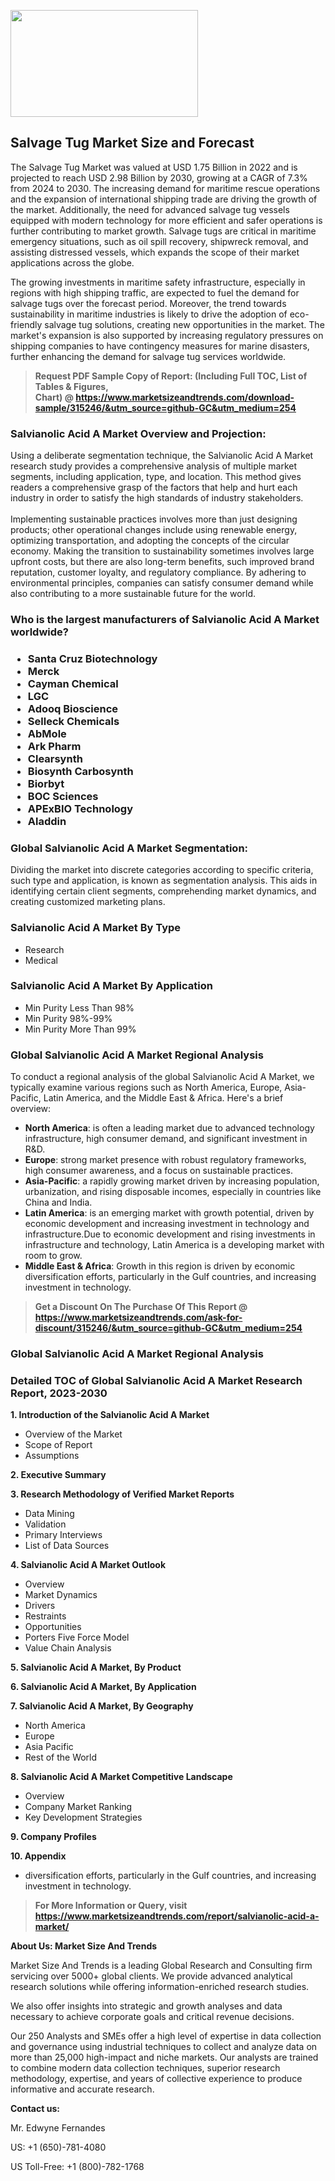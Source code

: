 <p><img class="alignnone size-medium wp-image-20088" src="https://ffe5etoiles.com/wp-content/uploads/2024/12/MST1-300x171.png" alt="" width="300" height="171" /></p><h2>Salvage Tug Market Size and Forecast</h2><p>The Salvage Tug Market was valued at USD 1.75 Billion in 2022 and is projected to reach USD 2.98 Billion by 2030, growing at a CAGR of 7.3% from 2024 to 2030. The increasing demand for maritime rescue operations and the expansion of international shipping trade are driving the growth of the market. Additionally, the need for advanced salvage tug vessels equipped with modern technology for more efficient and safer operations is further contributing to market growth. Salvage tugs are critical in maritime emergency situations, such as oil spill recovery, shipwreck removal, and assisting distressed vessels, which expands the scope of their market applications across the globe.</p><p>The growing investments in maritime safety infrastructure, especially in regions with high shipping traffic, are expected to fuel the demand for salvage tugs over the forecast period. Moreover, the trend towards sustainability in maritime industries is likely to drive the adoption of eco-friendly salvage tug solutions, creating new opportunities in the market. The market's expansion is also supported by increasing regulatory pressures on shipping companies to have contingency measures for marine disasters, further enhancing the demand for salvage tug services worldwide.</p></p><blockquote id="" class=""><strong>Request PDF Sample Copy of Report: (Including Full TOC, List of Tables &amp; Figures, Chart)&nbsp;@&nbsp;<strong><a href="https://www.marketsizeandtrends.com/download-sample/315246/&utm_source=github-GC&utm_medium=254" target="_blank">https://www.marketsizeandtrends.com/download-sample/315246/&utm_source=github-GC&utm_medium=254</a></strong></strong></blockquote><h3 id="" class="">Salvianolic Acid A Market&nbsp;Overview and Projection:</h3><p id="" class="">Using a deliberate segmentation technique, the Salvianolic Acid A Market research study provides a comprehensive analysis of multiple market segments, including application, type, and location. This method gives readers a comprehensive grasp of the factors that help and hurt each industry in order to satisfy the high standards of industry stakeholders. <br /> <br />Implementing sustainable practices involves more than just designing products; other operational changes include using renewable energy, optimizing transportation, and adopting the concepts of the circular economy. Making the transition to sustainability sometimes involves large upfront costs, but there are also long-term benefits, such improved brand reputation, customer loyalty, and regulatory compliance. By adhering to environmental principles, companies can satisfy consumer demand while also contributing to a more sustainable future for the world.</p><h3 id="" class="">Who is the largest manufacturers of&nbsp;Salvianolic Acid A Market worldwide?</h3><h3 class=""><p><ul><li>Santa Cruz Biotechnology </li><li> Merck </li><li> Cayman Chemical </li><li> LGC </li><li> Adooq Bioscience </li><li> Selleck Chemicals </li><li> AbMole </li><li> Ark Pharm </li><li> Clearsynth </li><li> Biosynth Carbosynth </li><li> Biorbyt </li><li> BOC Sciences </li><li> APExBIO Technology </li><li> Aladdin</li></ul></p></h3><h3 id="" class="">Global&nbsp;Salvianolic Acid A Market Segmentation:</h3><p id="" class="">Dividing the market into discrete categories according to specific criteria, such type and application, is known as segmentation analysis. This aids in identifying certain client segments, comprehending market dynamics, and creating customized marketing plans.</p><h3 id="" class="">Salvianolic Acid A Market&nbsp;By Type</h3><p><p><ul><li>Research</li><li> Medical</p></li></ul></p></p><h3 id="" class="">Salvianolic Acid A Market&nbsp;By Application</h3><p class=""><p><ul><li>Min Purity Less Than 98%</li><li> Min Purity 98%-99%</li><li> Min Purity More Than 99%</li></ul></p></p><h3 id="" class="">Global Salvianolic Acid A Market Regional Analysis</h3><p id="" class="">To conduct a regional analysis of the global Salvianolic Acid A Market, we typically examine various regions such as North America, Europe, Asia-Pacific, Latin America, and the Middle East &amp; Africa. Here's a brief overview:</p><ul><li><strong>North America</strong>: is often a leading market due to advanced technology infrastructure, high consumer demand, and significant investment in R&amp;D.</li><li><strong>Europe</strong>: strong market presence with robust regulatory frameworks, high consumer awareness, and a focus on sustainable practices.</li><li><strong>Asia-Pacific</strong>: a rapidly growing market driven by increasing population, urbanization, and rising disposable incomes, especially in countries like China and India.</li><li><strong>Latin America</strong>: is an emerging market with growth potential, driven by economic development and increasing investment in technology and infrastructure.Due to economic development and rising investments in infrastructure and technology, Latin America is a developing market with room to grow.</li><li><strong>Middle East &amp; Africa</strong>: Growth in this region is driven by economic diversification efforts, particularly in the Gulf countries, and increasing investment in technology.</li></ul><blockquote id="" class=""><strong>Get a Discount On The Purchase Of This Report @ <strong><a href="https://www.marketsizeandtrends.com/ask-for-discount/315246/&utm_source=github-GC&utm_medium=254" target="_blank">https://www.marketsizeandtrends.com/ask-for-discount/315246/&utm_source=github-GC&utm_medium=254</a></strong></strong></blockquote><h3 id="" class="">Global Salvianolic Acid A Market Regional Analysis</h3><h3 id="" class="">Detailed TOC of Global Salvianolic Acid A Market Research Report, 2023-2030</h3><p id="" class=""><strong>1. Introduction of the Salvianolic Acid A Market</strong></p><ul><li>Overview of the Market</li><li>Scope of Report</li><li>Assumptions</li></ul><p id="" class=""><strong>2. Executive Summary</strong></p><p id="" class=""><strong>3. Research Methodology of Verified Market Reports</strong></p><ul><li>Data Mining</li><li>Validation</li><li>Primary Interviews</li><li>List of Data Sources</li></ul><p id="" class=""><strong>4. Salvianolic Acid A Market Outlook</strong></p><ul><li>Overview</li><li>Market Dynamics</li><li>Drivers</li><li>Restraints</li><li>Opportunities</li><li>Porters Five Force Model</li><li>Value Chain Analysis</li></ul><p id="" class=""><strong>5. Salvianolic Acid A Market, By Product</strong></p><p id="" class=""><strong>6. Salvianolic Acid A Market, By Application</strong></p><p id="" class=""><strong>7. Salvianolic Acid A Market, By Geography</strong></p><ul><li>North America</li><li>Europe</li><li>Asia Pacific</li><li>Rest of the World</li></ul><p id="" class=""><strong>8. Salvianolic Acid A Market Competitive Landscape</strong></p><ul><li>Overview</li><li>Company Market Ranking</li><li>Key Development Strategies</li></ul><p id="" class=""><strong>9. Company Profiles</strong></p><p id="" class=""><strong>10. Appendix</strong></p><ul><li>diversification efforts, particularly in the Gulf countries, and increasing investment in technology.</li></ul><blockquote id="" class=""><strong>For More Information or Query, visit <strong><strong><a href="https://www.marketsizeandtrends.com/report/salvianolic-acid-a-market/" target="_blank">https://www.marketsizeandtrends.com/report/salvianolic-acid-a-market/</a></strong></strong></strong></blockquote><p id="" class=""><strong>About Us: Market Size And Trends</strong></p><p id="" class="">Market Size And Trends is a leading Global Research and Consulting firm servicing over 5000+ global clients. We provide advanced analytical research solutions while offering information-enriched research studies.</p><p id="" class="">We also offer insights into strategic and growth analyses and data necessary to achieve corporate goals and critical revenue decisions.</p><p id="" class="">Our 250 Analysts and SMEs offer a high level of expertise in data collection and governance using industrial techniques to collect and analyze data on more than 25,000 high-impact and niche markets. Our analysts are trained to combine modern data collection techniques, superior research methodology, expertise, and years of collective experience to produce informative and accurate research.</p><p id="" class=""><strong>Contact us:</strong></p><p id="" class="">Mr. Edwyne Fernandes</p><p id="" class="">US: +1 (650)-781-4080</p><p id="" class="">US Toll-Free: +1 (800)-782-1768</p>
